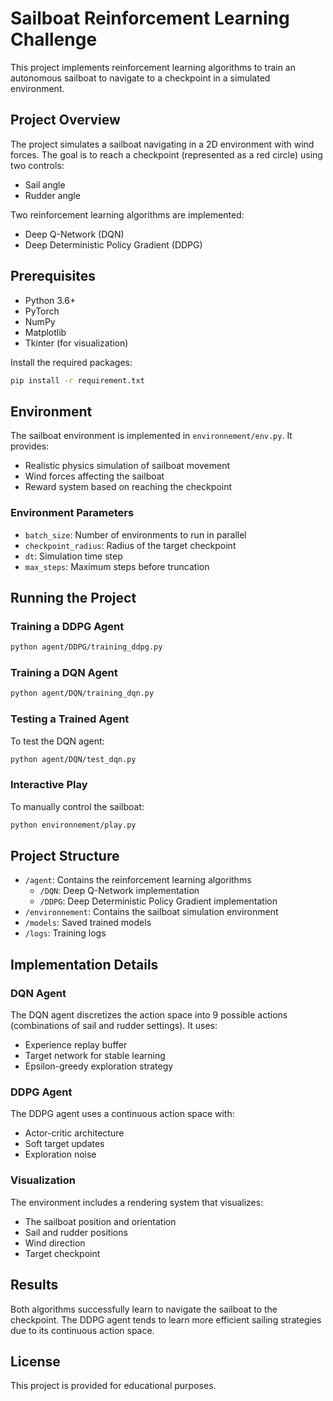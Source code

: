 # Sailboat Reinforcement Learning Challenge

This project implements reinforcement learning algorithms to train an autonomous sailboat to navigate to a checkpoint in a simulated environment.

## Project Overview

The project simulates a sailboat navigating in a 2D environment with wind forces. The goal is to reach a checkpoint (represented as a red circle) using two controls:
- Sail angle
- Rudder angle

Two reinforcement learning algorithms are implemented:
- Deep Q-Network (DQN)
- Deep Deterministic Policy Gradient (DDPG)

## Prerequisites

- Python 3.6+
- PyTorch
- NumPy
- Matplotlib
- Tkinter (for visualization)

Install the required packages:
```bash
pip install -r requirement.txt
```

## Environment

The sailboat environment is implemented in `environnement/env.py`. It provides:
- Realistic physics simulation of sailboat movement
- Wind forces affecting the sailboat
- Reward system based on reaching the checkpoint

### Environment Parameters

- `batch_size`: Number of environments to run in parallel
- `checkpoint_radius`: Radius of the target checkpoint
- `dt`: Simulation time step
- `max_steps`: Maximum steps before truncation

## Running the Project

### Training a DDPG Agent

```bash
python agent/DDPG/training_ddpg.py
```

### Training a DQN Agent

```bash
python agent/DQN/training_dqn.py
```

### Testing a Trained Agent

To test the DQN agent:
```bash
python agent/DQN/test_dqn.py
```

### Interactive Play

To manually control the sailboat:
```bash
python environnement/play.py
```

## Project Structure

- `/agent`: Contains the reinforcement learning algorithms
    - `/DQN`: Deep Q-Network implementation
    - `/DDPG`: Deep Deterministic Policy Gradient implementation
- `/environnement`: Contains the sailboat simulation environment
- `/models`: Saved trained models
- `/logs`: Training logs

## Implementation Details

### DQN Agent

The DQN agent discretizes the action space into 9 possible actions (combinations of sail and rudder settings). It uses:
- Experience replay buffer
- Target network for stable learning
- Epsilon-greedy exploration strategy

### DDPG Agent

The DDPG agent uses a continuous action space with:
- Actor-critic architecture
- Soft target updates
- Exploration noise

### Visualization

The environment includes a rendering system that visualizes:
- The sailboat position and orientation
- Sail and rudder positions
- Wind direction
- Target checkpoint

## Results

Both algorithms successfully learn to navigate the sailboat to the checkpoint. The DDPG agent tends to learn more efficient sailing strategies due to its continuous action space.

## License

This project is provided for educational purposes.